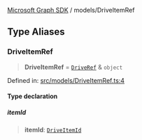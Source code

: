 [Microsoft Graph SDK](../modules.md) / models/DriveItemRef

## Type Aliases

### DriveItemRef

> **DriveItemRef** = [`DriveRef`](DriveRef.md#driveref) & `object`

Defined in: [src/models/DriveItemRef.ts:4](https://github.com/Future-Secure-AI/microsoft-graph/blob/6f587d043e8277194e9b2feca914ab2cba9d258d/src/models/DriveItemRef.ts#L4)

#### Type declaration

##### itemId

> **itemId**: [`DriveItemId`](DriveItemId.md#driveitemid)
